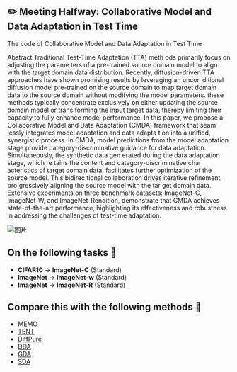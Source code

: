 ## ✏️ Meeting Halfway: Collaborative Model and Data Adaptation in Test Time

The code of Collaborative Model and Data Adaptation in Test Time

Abstract
 Traditional Test-Time Adaptation (TTA) meth
ods primarily focus on adjusting the parame
ters of a pre-trained source domain model to
 align with the target domain data distribution.
 Recently, diffusion-driven TTA approaches have
 shown promising results by leveraging an uncon
ditional diffusion model pre-trained on the source
 domain to map target domain data to the source
 domain without modifying the model parameters.
 these methods typically concentrate exclusively on
 either updating the source domain model or trans
forming the input target data, thereby limiting their
 capacity to fully enhance model performance. In
 this paper, we propose a Collaborative Model and
 Data Adaptation (CMDA) framework that seam
lessly integrates model adaptation and data adapta
tion into a unified, synergistic process. In CMDA,
 model predictions from the model adaptation stage
 provide category-discriminative guidance for data
 adaptation. Simultaneously, the synthetic data gen
erated during the data adaptation stage, which re
tains the content and category-discriminative char
acteristics of target domain data, facilitates further
 optimization of the source model. This bidirec
tional collaboration drives iterative refinement, pro
gressively aligning the source model with the tar
get domain data. Extensive experiments on three
 benchmark datasets: ImageNet-C, ImageNet-W,
 and ImageNet-Rendition, demonstrate that CMDA
 achieves state-of-the-art performance, highlighting
 its effectiveness and robustness in addressing the
 challenges of test-time adaptation.

![图片](https://github.com/user-attachments/assets/c919d71d-b790-4789-bb07-d0d1b51f9001)

## On the following tasks 📸

- **CIFAR10** -> **ImageNet-C** (Standard)
- **ImageNet** -> **ImageNet-w** (Standard)
- **ImageNet** -> **ImageNet-R** (Standard)

## Compare this with the following methods 🌈

- [MEMO](#)
- [TENT](#)
- [DiffPure](#)
- [DDA](#)
- [GDA](#)
- [SDA](#)
